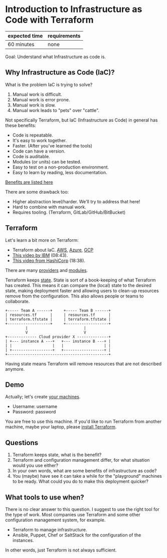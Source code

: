 # Introduction to Infrastructure as Code with Terraform

|expected time|requirements|
|-------------|------------|
|60 minutes   |none        |

Goal: Understand what Infrastructure as code is.

## Why Infrastructure as Code (IaC)?

What is the problem IaC is trying to solve?

1. Manual work is difficult.
2. Manual work is error prone.
3. Manual work is slow.
4. Manual work leads to "pets" over "cattle".

Not specifically Terraform, but IaC (Infrastructure as Code) in general has these benefits:

- Code is repeatable.
- It's easy to work together.
- Faster. (After you've learned the tools)
- Code can have a version.
- Code is auditable.
- Modules (or units) can be tested.
- Easy to test on a non-production environment.
- Easy to learn by reading, less documentation.

[Benefits are listed here](https://phoenixnap.com/blog/infrastructure-as-code-best-practices-tools)

There are some drawback too:

- Higher abstraction level/harder. We'll try to address that here!
- Hard to combine with manual work.
- Requires tooling. (Terraform, GitLab/GitHub/BitBucket)

## Terraform

Let's learn a bit more on Terraform:

- Terraform about IaC. [AWS](https://learn.hashicorp.com/tutorials/terraform/infrastructure-as-code?in=terraform/aws-get-started), [Azure](https://learn.hashicorp.com/tutorials/terraform/infrastructure-as-code?in=terraform/azure-get-started), [GCP](https://learn.hashicorp.com/tutorials/terraform/infrastructure-as-code?in=terraform/gcp-get-started)
- [This video by IBM](https://www.youtube.com/watch?v=HmxkYNv1ksg) (08:43).
- [This video from HashiCorp](https://www.youtube.com/watch?v=h970ZBgKINg) (18:38).

There are many [providers](https://registry.terraform.io/browse/providers) and [modules](https://registry.terraform.io/browse/modules).

Terraform keeps [state](https://www.terraform.io/docs/state/index.html). State is sort of a book-keeping of what Terraform has created. This means it can compare the (local) state to the desired state, making deployment faster and allowing users to clean-up resources remove from the configuration. This also allows people or teams to collaborate.

```text
+----- Team A ------+     +----- Team B ------+
| resources.tf      |     | resources.tf      |
| terraform.tfstate |     | terraform.tfstate |
+-------------------+     +-------------------+
         |                         |
         V                         V
+------------- Cloud provider X --------------+
| +--- instance A ---+   +--- instance B ---+ |
| |                  |   |                  | |
| +------------------+   +------------------+ |
+---------------------------------------------+
```

Having state means Terraform will remove resources that are not described anymore.

## Demo

Actually; let's create [your machines](https://github.com/robertdebock/terraform-playground).

- Username: username
- Password: password

You are free to use this machine. If you'd like to run Terraform from another machine, maybe your laptop, please [install Terraform](https://learn.hashicorp.com/tutorials/terraform/install-cli).

## Questions

1. Terraform keeps state, what is the benefit?
2. Terraform and configuration management differ, for what situation would you use either?
3. In your own words, what are some benefits of infrastructure as code?
4. You (maybe) have see it can take a while for the "playground" machines to be ready. What could you do to make this deployment quicker?

## What tools to use when?

There is no clear answer to this question. I suggest to use the right tool for the type of work. Most companies use Terraform and some other configuration management system, for example.

- Terraform to manage infrastructure.
- Ansible, Puppet, Chef or SaltStack for the configuration of the instances.

In other words, just Terraform is not always sufficient.
